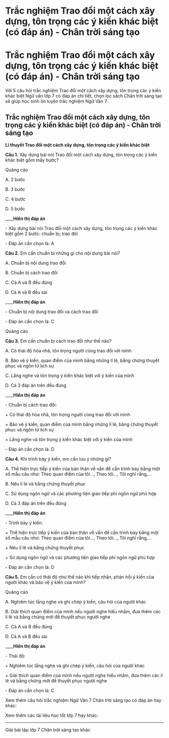 # Trắc nghiệm Trao đổi một cách xây dựng, tôn trọng các ý kiến khác biệt (có đáp án) - Chân trời sáng tạo

# Trắc nghiệm Trao đổi một cách xây dựng, tôn trọng các ý kiến khác biệt (có đáp án) - Chân trời sáng tạo

Với 5 câu hỏi trắc nghiệm Trao đổi một cách xây dựng, tôn trọng các ý kiến khác biệt Ngữ văn lớp 7 có đáp án chi tiết, chọn lọc sách Chân trời sáng tạo sẽ giúp học sinh ôn luyện trắc nghiệm Ngữ Văn 7.

## Trắc nghiệm Trao đổi một cách xây dựng, tôn trọng các ý kiến khác biệt (có đáp án) - Chân trời sáng tạo

**Lí thuyết Trao đổi một cách xây dựng, tôn trọng các ý kiến khác biệt**

**Câu 1.** Xây dựng bài nói Trao đổi một cách xây dựng, tôn trọng các ý kiến khác biệt gồm mấy bước?

Quảng cáo

A. 2 bước

B. 3 bước

C. 4 bước

D. 5 bước

____**Hiển thị đáp án**

\- Xây dựng bài nói Trao đổi một cách xây dựng, tôn trọng các ý kiến khác biệt gồm 2 bước: chuẩn bị; trao đôi

\- Đáp án cần chọn là: A

**Câu 2.** Em cần chuẩn bị những gì cho nội dung bài nói?

A. Chuẩn bị nội dung trao đổi

B. Chuẩn bị cách trao đổi

C. Cả A và B đều đúng

D. Cả A và B đều sai

____**Hiển thị đáp án**

\- Chuẩn bị nội dung trao đổi và cách trao đổi

\- Đáp án cần chọn là: C

Quảng cáo

**Câu 3.** Em cần chuẩn bị cách trao đổi như thế nào?

A. Có thái độ hòa nhã, tôn trọng người cùng trao đổi với mình 

B. Bảo vệ ý kiến, quan điểm của mình bằng những lí lẽ, bằng chứng thuyết phục và ngôn từ lịch sự

C. Lắng nghe và tôn trọng ý kiến khác biệt với ý kiến của mình

D. Cả 3 đáp án trên đều đúng

____**Hiển thị đáp án**

\- Chuẩn bị cách trao đổi:

\+ Có thái độ hòa nhã, tôn trọng người cùng trao đổi với mình 

\+ Bảo vệ ý kiến, quan điểm của mình bằng những lí lẽ, bằng chứng thuyết phục và ngôn từ lịch sự

\+ Lắng nghe và tôn trọng ý kiến khác biệt với ý kiến của mình

\- Đáp án cần chọn là: D

**Câu 4.** Khi trình bày ý kiến, em cần lưu ý những gì?

A. Thể hiện trực tiếp ý kiến của bản thân về vấn đề cần trình bày bằng một số mẫu câu như: Theo quan điểm của tôi…, Theo tôi…, Tôi nghĩ rằng,…

B. Nêu lí lẽ và bằng chứng thuyết phục

C. Sử dụng ngôn ngữ và các phương tiện giao tiếp phi ngôn ngữ phù hợp

D. Cả 3 đáp án trên đều đúng

____**Hiển thị đáp án**

\- Trình bày ý kiến:

\+ Thể hiện trực tiếp ý kiến của bản thân về vấn đề cần trình bày bằng một số mẫu câu như: Theo quan điểm của tôi…, Theo tôi…, Tôi nghĩ rằng,…

\+ Nêu lí lẽ và bằng chứng thuyết phục

\+ Sử dụng ngôn ngữ và các phương tiện giao tiếp phi ngôn ngữ phù hợp

\- Đáp án cần chọn là: D

**Câu 5.** Em cần có thái độ như thế nào khi tiếp nhận, phản hồi ý kiến của người khác và bảo vệ ý kiến của mình?

Quảng cáo

A. Nghiêm túc lắng nghe và ghi chép ý kiến, câu hỏi của người khác

B. Giải thích quan điểm của mình nếu người nghe hiểu nhầm, đưa thêm các lí lẽ và bằng chứng mới để thuyết phục người nghe

C. Cả A và B đều đúng

D. Cả A và B đều sai

____**Hiển thị đáp án**

\- Thái độ: 

\+ Nghiêm túc lắng nghe và ghi chép ý kiến, câu hỏi của người khác

\+ Giải thích quan điểm của mình nếu người nghe hiểu nhầm, đưa thêm các lí lẽ và bằng chứng mới để thuyết phục người nghe

\- Đáp án cần chọn là: C

Xem thêm câu hỏi trắc nghiệm Ngữ Văn 7 Chân trời sáng tạo có đáp án hay khác:

Xem thêm các tài liệu học tốt lớp 7 hay khác:

* * *

Giải bài tập lớp 7 Chân trời sáng tạo khác

